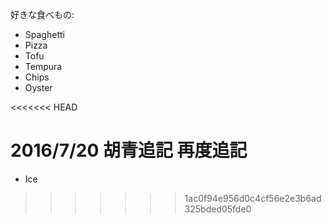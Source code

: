 ﻿好きな食べもの:
* Spaghetti
* Pizza
* Tofu
* Tempura
* Chips
* Oyster

<<<<<<< HEAD

2016/7/20 胡青追記
再度追記
=======
* Ice  
>>>>>>> 1ac0f94e956d0c4cf56e2e3b6ad325bded05fde0


